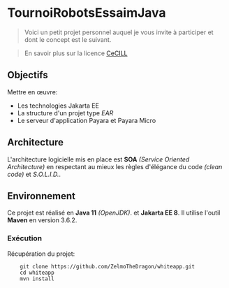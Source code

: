 # TournoiRobotsEssaimJava

> Voici un petit projet personnel auquel je vous invite à participer et dont le concept est le suivant.















> En savoir plus sur la licence [CeCILL](http://cecill.info/index.fr.html)
## Objectifs

Mettre en œuvre:

* Les technologies Jakarta EE
* La structure d'un projet type *EAR*
* Le serveur d'application Payara et Payara Micro

## Architecture

L'architecture logicielle mis en place est **SOA** *(Service Oriented Architecture)* en respectant au mieux les règles d'élégance du code *(clean code)* et *S.O.L.I.D.*.

## Environnement

Ce projet est réalisé en **Java 11** *(OpenJDK)*. et **Jakarta EE 8**.
Il utilise l'outil **Maven** en version 3.6.2.

### Exécution

Récupération du projet:
~~~
    git clone https://github.com/ZelmoTheDragon/whiteapp.git
    cd whiteapp
    mvn install
~~~
